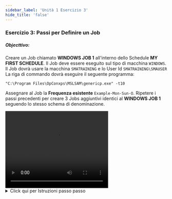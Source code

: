 ```yaml
---
sidebar_label: 'Unità 1 Esercizio 3'
hide_title: 'false'
---
```


### Esercizio 3: Passi per Definire un Job 

##### Objecttivo:

Creare un Job chiamato **WINDOWS JOB 1** all'interno dello Schedule **MY FIRST SCHEDULE**. Il Job deve essere eseguito sul tipo di macchina ```WINDOWS```. Il Job dovrà usare la macchina ```SMATRAINING``` e lo User Id ```SMATRAINING\SMAUSER``` La riga di commando dovrà eseguire il seguente programma:

```"C:\Program Files\OpConxps\MSLSAM\genericp.exe" -t10```

Assegnare al Job la **Frequenza esistente** ```Example-Mon-Sun-O```. Ripetere i passi precedenti per creare 3 Jobs aggiuntivi identici al **WINDOWS JOB 1** seguendo lo stesso schema di denominazione.

<div>
<video width="320" height="240" controls>
  <source src="videobasic/U1E3.mp4" type="video/mp4"></source>
Your browser does not support the video tag.
</video>
</div>

<details>

<summary>Click qui per Istruzioni passo passo</summary>

1. Nella sezione Administration, effettuare Doppio-Click su **Job Master**.
2. Nell'elenco a discesa Schedule, selezionare **My First Schedule**.
3. Click sul pulsante Add nella barra degli strumenti nella finestra **Job Master**.
4. Nella casella di testo Name, inserire **Windows Job 1**.
5. Nell'elenco a discesa Job Type, seleziona **Windows**.
6. Nell'elenco a discesa Primary Machine selezionare la macchina ```SMATraining``` su cui eseguire il lavoro.
7. Nell'elenco a discesa User ID, selezionare ```SMATRAINING\SMAUSER```
8. Nella **Command Line**, digitare:
```
"C:\Program Files\OpConxps\MSLSAM\genericp.exe" -t10
```
9. Click sul pulsante **Save** nella barra degli strumenti nella finestra **Job Master**.
10. All'interno della schermata **Job Master**, nelle Proprietà del Job fare click nel tab Frequency.
11. All'interno del riquadro delle frequenze, **Frequency List**, fare click sul pulsante Add (situato sotto la lista delle Frequnze).
12. Verrà avviata la schermata guidata **Frequency Definition Wizard**.
13. Selezionare **Use Existing Frequency**.
14. Dall'elenco a discesa, selezionare la Frequenza ```Example-Mon-Sun-O```, fare click su **Next** e poi **Finish**. Ripetete i passi da 3 a 14 per creare tre Jobs identici a **Windows Job 1**.
15. **Windows Job 2**
16. **Windows Job 3**
17. **Windows Job 4**
18. Chiudere la finestra **Job Master**.

</details>
